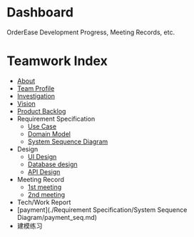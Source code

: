 # Dashboard

OrderEase Development Progress, Meeting Records, etc.

# Teamwork Index

- [About](./about.md)
- [Team Profile](./teamProfile.md)
- [Investigation](./investigation.md)
- [Vision](./vision.md)
- [Product Backlog](./backlog.md)
- Requirement Specification
  - [Use Case](./useCase.md)
  - [Domain Model](./domainModel.md)
  - [System Sequence Diagram]()
- Design
  - [UI Design]()
  - [Database design](./databaseDesign.md)
  - [API Design](./swagger-preview/index.html)
- Meeting Record
  - [1st meeting](./meeting/inception.md)
  - [2nd meeting](./meeting/2nd-meeting.md)
- Tech/Work Report
 - [payment](./Requirement Specification/System Sequence Diagram/payment_seq.md)
- 建模练习